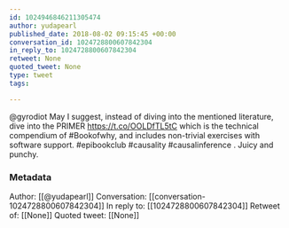 ```yaml
---
id: 1024946846211305474
author: yudapearl
published_date: 2018-08-02 09:15:45 +00:00
conversation_id: 1024728800607842304
in_reply_to: 1024728800607842304
retweet: None
quoted_tweet: None
type: tweet
tags:

---
```


@gyrodiot May I suggest, instead of diving into the mentioned literature, dive into the PRIMER https://t.co/OOLDfTL5tC which is the technical compendium of #Bookofwhy, and includes non-trivial exercises with software support. #epibookclub #causality #causalinference . Juicy and punchy.

### Metadata

Author: [[@yudapearl]]
Conversation: [[conversation-1024728800607842304]]
In reply to: [[1024728800607842304]]
Retweet of: [[None]]
Quoted tweet: [[None]]
